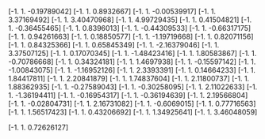 [-1.          1.         -0.19789042]
[-1.         1.         0.8932667]
[-1.          1.         -0.00539917]
[-1.          1.          3.37169492]
[-1.          1.          3.40470968]
[-1.          1.          4.99729435]
[-1.          1.          0.41504821]
[-1.          1.         -0.36455465]
[-1.         1.         0.8396013]
[-1.          1.         -0.44309533]
[-1.          1.         -0.66317175]
[-1.          1.          0.94261663]
[-1.          1.          0.18850577]
[-1.          1.         -1.19719668]
[-1.          1.          0.82071156]
[-1.          1.          0.84325366]
[-1.          1.          0.65845349]
[-1.          1.         -2.16379046]
[-1.          1.          3.37507125]
[-1.          1.          0.17070345]
[-1.          1.         -1.48423416]
[-1.          1.          1.80583867]
[-1.          1.         -0.70786668]
[-1.          1.          0.34324181]
[-1.         1.         1.4697938]
[-1.          1.         -0.15597142]
[-1.          1.         -1.00843075]
[-1.          1.         -1.16952126]
[-1.         1.         2.3393391]
[-1.          1.          0.14664233]
[-1.          1.          1.84417811]
[-1.          1.          2.20841879]
[-1.          1.          1.74837604]
[-1.          1.          2.11800737]
[-1.          1.          1.88362935]
[-1.          1.         -0.27589043]
[-1.          1.         -0.30258095]
[-1.          1.          2.11022633]
[-1.          1.         -1.36194411]
[-1.          1.         -0.16954317]
[-1.          1.         -0.36194639]
[-1.          1.          2.19566804]
[-1.          1.         -0.02804731]
[-1.          1.          2.16731082]
[-1.         1.        -0.6069015]
[-1.          1.          0.77716563]
[-1.          1.          1.56517423]
[-1.          1.          0.43206692]
[-1.          1.          1.34925641]
[-1.          1.          3.46048059]


[-1.          1.          0.72626127]